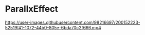 # ParallxEffect

https://user-images.githubusercontent.com/98216697/200152223-52519f41-1072-44b0-805e-6bda70c2f666.mp4

